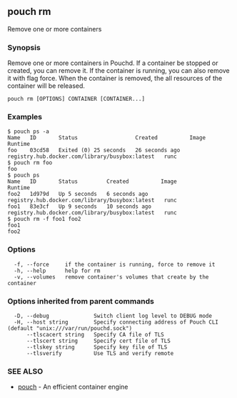 ## pouch rm

Remove one or more containers

### Synopsis


Remove one or more containers in Pouchd.
If a container be stopped or created, you can remove it. 
If the container is running, you can also remove it with flag force.
When the container is removed, the all resources of the container will
be released.


```
pouch rm [OPTIONS] CONTAINER [CONTAINER...]
```

### Examples

```
$ pouch ps -a
Name   ID       Status                  Created          Image                                            Runtime
foo    03cd58   Exited (0) 25 seconds   26 seconds ago   registry.hub.docker.com/library/busybox:latest   runc
$ pouch rm foo
foo
$ pouch ps
Name   ID       Status         Created          Image                                            Runtime
foo2   1d979d   Up 5 seconds   6 seconds ago    registry.hub.docker.com/library/busybox:latest   runc
foo1   83e3cf   Up 9 seconds   10 seconds ago   registry.hub.docker.com/library/busybox:latest   runc
$ pouch rm -f foo1 foo2
foo1
foo2
```

### Options

```
  -f, --force     if the container is running, force to remove it
  -h, --help      help for rm
  -v, --volumes   remove container's volumes that create by the container
```

### Options inherited from parent commands

```
  -D, --debug              Switch client log level to DEBUG mode
  -H, --host string        Specify connecting address of Pouch CLI (default "unix:///var/run/pouchd.sock")
      --tlscacert string   Specify CA file of TLS
      --tlscert string     Specify cert file of TLS
      --tlskey string      Specify key file of TLS
      --tlsverify          Use TLS and verify remote
```

### SEE ALSO

* [pouch](pouch.md)	 - An efficient container engine

